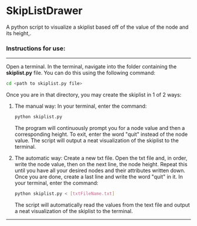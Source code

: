 # SkipListDrawer
A python script to visualize a skiplist based off of the value of the node and its height,.

### Instructions for use:
___
Open a terminal. In the terminal, navigate into the folder containing the **skiplist.py** file. You can do this using the following command:
```bash
cd <path to skiplist.py file>
```
Once you are in that directory, you may create the skiplist in 1 of 2 ways:

1. The manual way:
   In your terminal, enter the command:
   ```bash
   python skiplist.py
   ```
   The program will continuously prompt you for a node value and then a corresponding height. To exit, enter the word "quit" instead of the node value.
   The script will output a neat visualization of the skiplist to the terminal.
   
2. The automatic way:
   Create a new txt file. Open the txt file and, in order, write the node value, then on the next line, the node height.
   Repeat this until you have all your desired nodes and their attributes written down. Once you are done, create a last line and write the word "quit" in it.
   In your terminal, enter the command:
   ```bash
   python skiplist.py < [txtFileName.txt]
   ```
   The script will automatically read the values from the text file and output a neat visualization of the skiplist to the terminal.
___
   
